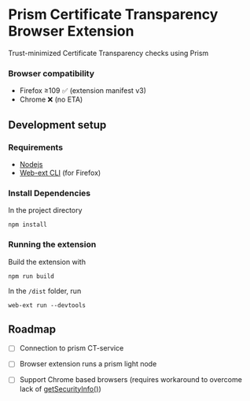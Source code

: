 # Prism Certificate Transparency Browser Extension

Trust-minimized Certificate Transparency checks using Prism

### Browser compatibility
- Firefox ≥109 ✅ (extension manifest v3)
- Chrome ❌ (no ETA)

## Development setup

### Requirements
- [Nodejs][nodejs]
- [Web-ext CLI][webext] (for Firefox)

### Install Dependencies
In the project directory

    npm install

### Running the extension
Build the extension with

    npm run build

In the ```/dist``` folder, run

    web-ext run --devtools

## Roadmap

- [ ] Connection to prism CT-service
- [ ] Browser extension runs a prism light node
- [ ] Support Chrome based browsers (requires workaround to overcome lack of
      [getSecurityInfo()][getsecurityinfo])


[nodejs]: https://nodejs.org/
[webext]: https://github.com/mozilla/web-ext/
[getsecurityinfo]: https://developer.mozilla.org/en-US/docs/Mozilla/Add-ons/WebExtensions/API/webRequest/getSecurityInfo
